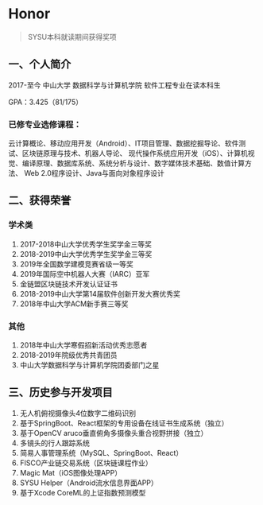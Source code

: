 # Honor

> SYSU本科就读期间获得奖项

## 一、个人简介

2017-至今 中山大学 数据科学与计算机学院 软件工程专业在读本科生

GPA：3.425（81/175）

### 已修专业选修课程：

云计算概论、移动应用开发（Android）、IT项目管理、数据挖掘导论、软件测试、区块链原理与技术、机器人导论、
现代操作系统应用开发（iOS）、计算机视觉、编译原理、数据库系统、系统分析与设计、数字媒体技术基础、数值计算方法、
Web 2.0程序设计、Java与面向对象程序设计

## 二、获得荣誉

### 学术类

1. 2017-2018中山大学优秀学生奖学金三等奖
2. 2018-2019中山大学优秀学生奖学金三等奖
3. 2019年全国数学建模竞赛省级一等奖
4. 2019年国际空中机器人大赛（IARC）亚军
5. 金链盟区块链技术开发认证证书
6. 2018-2019中山大学第14届软件创新开发大赛优秀奖
7. 2018年中山大学ACM新手赛三等奖

### 其他

1. 2018年中山大学寒假招新活动优秀志愿者
2. 2018-2019年院级优秀共青团员
3. 中山大学数据科学与计算机学院团委部门之星

## 三、历史参与开发项目

1. 无人机俯视摄像头4位数字二维码识别
2. 基于SpringBoot、React框架的专用设备在线证书生成系统（独立）
3. 基于OpenCV aruco垂直俯角多摄像头重合视野拼接（独立）
4. 多镜头的行人跟踪系统
5. 简易人事管理系统（MySQL、SpringBoot、React）
6. FISCO产业链交易系统（区块链课程作业）
7. Magic Mat（iOS图像处理APP）
8. SYSU Helper（Android流水信息界面APP）
9. 基于Xcode CoreML的上证指数预测模型